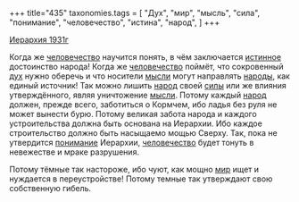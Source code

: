 +++
title="435"
taxonomies.tags = [
 "Дух",
 "мир",
 "мысль",
 "сила",
 "понимание",
 "человечество",
 "истина",
 "народ",
]
+++

[Иерархия 1931г](/agni/1931)

Когда же [человечество](/tags/человечество) научится понять, в чём заключается [истинное](/tags/истина) достоинство народа! Когда же [человечество](/tags/человечество) поймёт, что сокровенный [дух](/tags/Дух) нужно оберечь и что носители [мысли](/tags/мысль) могут направлять [народы](/tags/народ), как единый источник! Так можно лишить [народ](/tags/народ) своей [силы](/tags/сила) или же влияния утверждённого, являя уничтожение [мысли](/tags/мысль). Потому каждый [народ](/tags/народ) должен, прежде всего, заботиться о Кормчем, ибо ладья без руля не может вынести бурю. Потому великая забота народа и каждого устроительства должна быть основана на Иерархии. Ибо каждое строительство должно быть насыщаемо мощью Сверху. Так, пока не утвердится [понимание](/tags/понимание) Иерархии, [человечество](/tags/человечество) будет тонуть в невежестве и мраке разрушения.   

Потому тёмные так настороже, ибо чуют, как мощно [мир](/tags/мир) ищет и нуждается в переустройстве! Потому темные так утверждают свою собственную гибель.   

